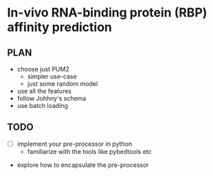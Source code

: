 # In-vivo RNA-binding protein (RBP) affinity prediction

## PLAN

- choose just PUM2
  - simpler use-case
  - just some random model
- use all the features
- follow Johhny's schema
- use batch loading


## TODO

- [ ] implement your pre-processor in python
  - familiarize with the tools like pybedtools etc
- explore how to encapsulate the pre-processor
